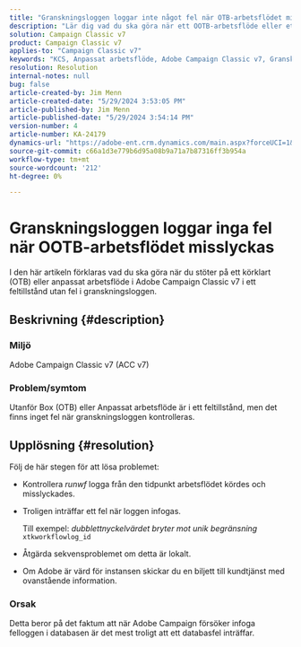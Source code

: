 ```yaml
---
title: "Granskningsloggen loggar inte något fel när OTB-arbetsflödet misslyckas"
description: "Lär dig vad du ska göra när ett OOTB-arbetsflöde eller ett anpassat arbetsflöde i Adobe Campaign Classic misslyckas, men inga fel hittas i granskningsloggen."
solution: Campaign Classic v7
product: Campaign Classic v7
applies-to: "Campaign Classic v7"
keywords: "KCS, Anpassat arbetsflöde, Adobe Campaign Classic v7, Granskningslogg, OTB-arbetsflöde, ACC v7"
resolution: Resolution
internal-notes: null
bug: false
article-created-by: Jim Menn
article-created-date: "5/29/2024 3:53:05 PM"
article-published-by: Jim Menn
article-published-date: "5/29/2024 3:54:14 PM"
version-number: 4
article-number: KA-24179
dynamics-url: "https://adobe-ent.crm.dynamics.com/main.aspx?forceUCI=1&pagetype=entityrecord&etn=knowledgearticle&id=52e8a186-d31d-ef11-840b-6045bd006268"
source-git-commit: c66a1d3e779b6d95a08b9a71a7b87316ff3b954a
workflow-type: tm+mt
source-wordcount: '212'
ht-degree: 0%

---
```


# Granskningsloggen loggar inga fel när OOTB-arbetsflödet misslyckas


I den här artikeln förklaras vad du ska göra när du stöter på ett körklart (OTB) eller anpassat arbetsflöde i Adobe Campaign Classic v7 i ett feltillstånd utan fel i granskningsloggen.

## Beskrivning {#description}


### <b>Miljö</b>

Adobe Campaign Classic v7 (ACC v7)

### <b>Problem/symtom</b>

Utanför Box (OTB) eller Anpassat arbetsflöde är i ett feltillstånd, men det finns inget fel när granskningsloggen kontrolleras.


## Upplösning {#resolution}


Följ de här stegen för att lösa problemet:

- Kontrollera *runwf* logga från den tidpunkt arbetsflödet kördes och misslyckades.
- Troligen inträffar ett fel när loggen infogas.

  Till exempel: *dubblettnyckelvärdet bryter mot unik begränsning* `xtkworkflowlog_id`
- Åtgärda sekvensproblemet om detta är lokalt.
- Om Adobe är värd för instansen skickar du en biljett till kundtjänst med ovanstående information.


### <b>Orsak</b>

Detta beror på det faktum att när Adobe Campaign försöker infoga felloggen i databasen är det mest troligt att ett databasfel inträffar.
